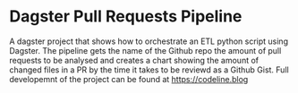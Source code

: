 # Dagster Pull Requests Pipeline
A dagster project that shows how to orchestrate an ETL python script using Dagster. 
The pipeline gets the name of the Github repo the amount of pull requests to be analysed and creates a chart showing the amount of changed files in a PR by the time it takes to be reviewd as a Github Gist.
Full developemnt of the project can be found at https://codeline.blog
